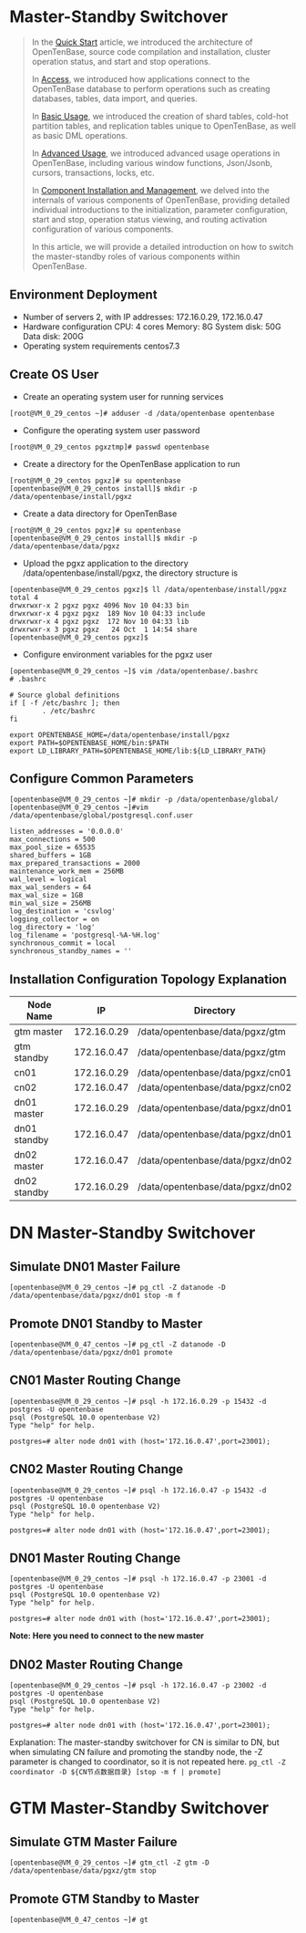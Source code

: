 # Master-Standby Switchover

>In the [Quick Start](01-quickstart.md) article, we introduced the architecture of OpenTenBase, source code compilation and installation, cluster operation status, and start and stop operations.
>
>In [Access](02-access.md), we introduced how applications connect to the OpenTenBase database to perform operations such as creating databases, tables, data import, and queries.
>
>In [Basic Usage](03-basic-use.md), we introduced the creation of shard tables, cold-hot partition tables, and replication tables unique to OpenTenBase, as well as basic DML operations.
>
>In [Advanced Usage](04-advanced-use.md), we introduced advanced usage operations in OpenTenBase, including various window functions, Json/Jsonb, cursors, transactions, locks, etc.
>
>In [Component Installation and Management](05-component.md), we delved into the internals of various components of OpenTenBase, providing detailed individual introductions to the initialization, parameter configuration, start and stop, operation status viewing, and routing activation configuration of various components.
>
>In this article, we will provide a detailed introduction on how to switch the master-standby roles of various components within OpenTenBase.

## Environment Deployment
- Number of servers
  2, with IP addresses: 172.16.0.29, 172.16.0.47
- Hardware configuration
  CPU: 4 cores
  Memory: 8G
  System disk: 50G
  Data disk: 200G
- Operating system requirements
  centos7.3

## Create OS User
- Create an operating system user for running services

```
[root@VM_0_29_centos ~]# adduser -d /data/opentenbase opentenbase
```

- Configure the operating system user password

```
[root@VM_0_29_centos pgxztmp]# passwd opentenbase
```

- Create a directory for the OpenTenBase application to run

```
[root@VM_0_29_centos pgxz]# su opentenbase  
[opentenbase@VM_0_29_centos install]$ mkdir -p /data/opentenbase/install/pgxz
```

- Create a data directory for OpenTenBase

```
[root@VM_0_29_centos pgxz]# su opentenbase  
[opentenbase@VM_0_29_centos install]$ mkdir -p /data/opentenbase/data/pgxz
```

- Upload the pgxz application to the directory /data/opentenbase/install/pgxz, the directory structure is

```
[opentenbase@VM_0_29_centos pgxz]$ ll /data/opentenbase/install/pgxz
total 4
drwxrwxr-x 2 pgxz pgxz 4096 Nov 10 04:33 bin
drwxrwxr-x 4 pgxz pgxz  189 Nov 10 04:33 include
drwxrwxr-x 4 pgxz pgxz  172 Nov 10 04:33 lib
drwxrwxr-x 3 pgxz pgxz   24 Oct  1 14:54 share
[opentenbase@VM_0_29_centos pgxz]$ 
```

- Configure environment variables for the pgxz user

```
[opentenbase@VM_0_29_centos ~]$ vim /data/opentenbase/.bashrc 
# .bashrc

# Source global definitions
if [ -f /etc/bashrc ]; then
        . /etc/bashrc
fi

export OPENTENBASE_HOME=/data/opentenbase/install/pgxz
export PATH=$OPENTENBASE_HOME/bin:$PATH
export LD_LIBRARY_PATH=$OPENTENBASE_HOME/lib:${LD_LIBRARY_PATH}
```

## Configure Common Parameters

```
[opentenbase@VM_0_29_centos ~]# mkdir -p /data/opentenbase/global/
[opentenbase@VM_0_29_centos ~]#vim /data/opentenbase/global/postgresql.conf.user

listen_addresses = '0.0.0.0'
max_connections = 500
max_pool_size = 65535
shared_buffers = 1GB                   
max_prepared_transactions = 2000
maintenance_work_mem = 256MB
wal_level = logical
max_wal_senders = 64
max_wal_size = 1GB
min_wal_size = 256MB
log_destination = 'csvlog'
logging_collector = on
log_directory = 'log'
log_filename = 'postgresql-%A-%H.log' 
synchronous_commit = local
synchronous_standby_names = '' 
```

## Installation Configuration Topology Explanation

Node Name | IP | Directory
-------|:-----------:|--------------
gtm master | 172.16.0.29 | /data/opentenbase/data/pgxz/gtm
gtm standby | 172.16.0.47 | /data/opentenbase/data/pgxz/gtm
cn01 | 172.16.0.29 | /data/opentenbase/data/pgxz/cn01
cn02 | 172.16.0.47 | /data/opentenbase/data/pgxz/cn02
dn01 master | 172.16.0.29 | /data/opentenbase/data/pgxz/dn01
dn01 standby | 172.16.0.47 | /data/opentenbase/data/pgxz/dn01
dn02 master | 172.16.0.47 | /data/opentenbase/data/pgxz/dn02
dn02 standby | 172.16.0.29 | /data/opentenbase/data/pgxz/dn02

# DN Master-Standby Switchover
## Simulate DN01 Master Failure

```
[opentenbase@VM_0_29_centos ~]# pg_ctl -Z datanode -D /data/opentenbase/data/pgxz/dn01 stop -m f  
```

## Promote DN01 Standby to Master

```
[opentenbase@VM_0_47_centos ~]# pg_ctl -Z datanode -D /data/opentenbase/data/pgxz/dn01 promote 
```

## CN01 Master Routing Change

```
[opentenbase@VM_0_29_centos ~]# psql -h 172.16.0.29 -p 15432 -d postgres -U opentenbase
psql (PostgreSQL 10.0 opentenbase V2)
Type "help" for help.

postgres=# alter node dn01 with (host='172.16.0.47',port=23001);
```

## CN02 Master Routing Change

```
[opentenbase@VM_0_29_centos ~]# psql -h 172.16.0.47 -p 15432 -d postgres -U opentenbase
psql (PostgreSQL 10.0 opentenbase V2)
Type "help" for help.

postgres=# alter node dn01 with (host='172.16.0.47',port=23001);
```

## DN01 Master Routing Change

```
[opentenbase@VM_0_29_centos ~]# psql -h 172.16.0.47 -p 23001 -d postgres -U opentenbase
psql (PostgreSQL 10.0 opentenbase V2)
Type "help" for help.

postgres=# alter node dn01 with (host='172.16.0.47',port=23001);
```

**Note: Here you need to connect to the new master**

## DN02 Master Routing Change

```
[opentenbase@VM_0_29_centos ~]# psql -h 172.16.0.47 -p 23002 -d postgres -U opentenbase
psql (PostgreSQL 10.0 opentenbase V2)
Type "help" for help.

postgres=# alter node dn01 with (host='172.16.0.47',port=23001);
```

Explanation: The master-standby switchover for CN is similar to DN, but when simulating CN failure and promoting the standby node, the -Z parameter is changed to coordinator, so it is not repeated here. `pg_ctl -Z coordinator -D ${CN节点数据目录} [stop -m f | promote]`

# GTM Master-Standby Switchover
## Simulate GTM Master Failure

```
[opentenbase@VM_0_29_centos ~]# gtm_ctl -Z gtm -D /data/opentenbase/data/pgxz/gtm stop 
```

## Promote GTM Standby to Master

```
[opentenbase@VM_0_47_centos ~]# gt
